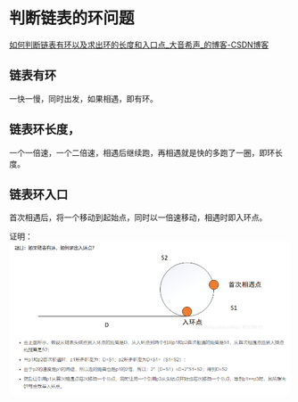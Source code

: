 # 判断链表的环问题
[如何判断链表有环以及求出环的长度和入口点_大音希声_的博客-CSDN博客](https://blog.csdn.net/qq_42339210/article/details/107996090)

## 链表有环
一快一慢，同时出发，如果相遇，即有环。

## 链表环长度，
一个一倍速，一个二倍速，相遇后继续跑，再相遇就是快的多跑了一圈，即环长度。

## 链表环入口
首次相遇后，将一个移动到起始点，同时以一倍速移动，相遇时即入环点。

证明：
![](2022-03-03-11-21-03.png)
